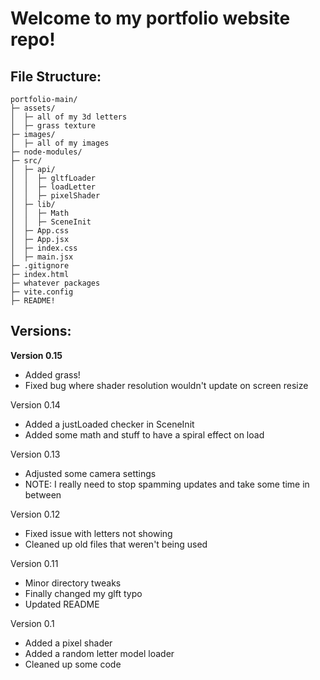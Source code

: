 # Welcome to my portfolio website repo!
## File Structure:
```
portfolio-main/
├─ assets/
│  ├─ all of my 3d letters
│  ├─ grass texture
├─ images/
│  ├─ all of my images
├─ node-modules/
├─ src/
│  ├─ api/
│  │  ├─ gltfLoader
│  │  ├─ loadLetter
│  │  ├─ pixelShader
│  ├─ lib/
│  │  ├─ Math
│  │  ├─ SceneInit
│  ├─ App.css
│  ├─ App.jsx
│  ├─ index.css
│  ├─ main.jsx
├─ .gitignore
├─ index.html
├─ whatever packages
├─ vite.config
├─ README!
```

## Versions:
**Version 0.15**
- Added grass!
- Fixed bug where shader resolution wouldn't update on screen resize

Version 0.14
- Added a justLoaded checker in SceneInit
- Added some math and stuff to have a spiral effect on load

Version 0.13
- Adjusted some camera settings
- NOTE: I really need to stop spamming updates and take some time in between

Version 0.12
- Fixed issue with letters not showing
- Cleaned up old files that weren't being used

Version 0.11
- Minor directory tweaks
- Finally changed my glft typo
- Updated README

Version 0.1
- Added a pixel shader
- Added a random letter model loader
- Cleaned up some code